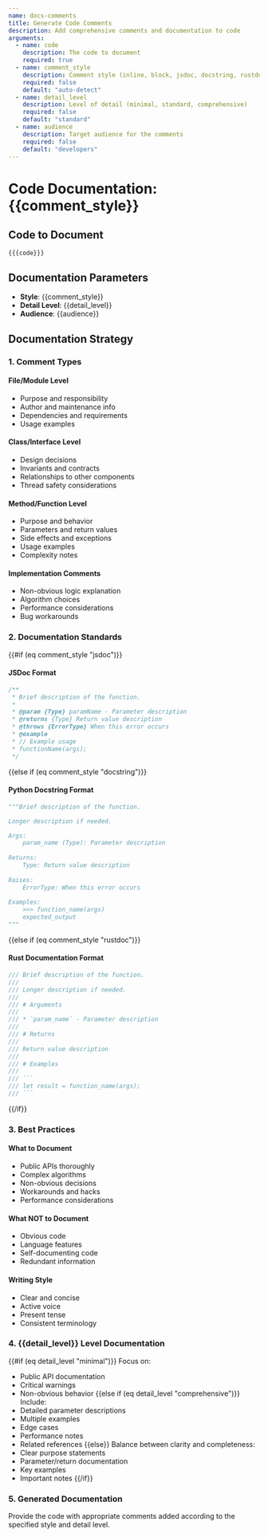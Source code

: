 ```yaml
---
name: docs-comments
title: Generate Code Comments
description: Add comprehensive comments and documentation to code
arguments:
  - name: code
    description: The code to document
    required: true
  - name: comment_style
    description: Comment style (inline, block, jsdoc, docstring, rustdoc)
    required: false
    default: "auto-detect"
  - name: detail_level
    description: Level of detail (minimal, standard, comprehensive)
    required: false
    default: "standard"
  - name: audience
    description: Target audience for the comments
    required: false
    default: "developers"
---
```


# Code Documentation: {{comment_style}}

## Code to Document
```
{{{code}}}
```

## Documentation Parameters
- **Style**: {{comment_style}}
- **Detail Level**: {{detail_level}}
- **Audience**: {{audience}}

## Documentation Strategy

### 1. Comment Types

#### File/Module Level
- Purpose and responsibility
- Author and maintenance info
- Dependencies and requirements
- Usage examples

#### Class/Interface Level
- Design decisions
- Invariants and contracts
- Relationships to other components
- Thread safety considerations

#### Method/Function Level
- Purpose and behavior
- Parameters and return values
- Side effects and exceptions
- Usage examples
- Complexity notes

#### Implementation Comments
- Non-obvious logic explanation
- Algorithm choices
- Performance considerations
- Bug workarounds

### 2. Documentation Standards

{{#if (eq comment_style "jsdoc")}}
#### JSDoc Format
```javascript
/**
 * Brief description of the function.
 * 
 * @param {Type} paramName - Parameter description
 * @returns {Type} Return value description
 * @throws {ErrorType} When this error occurs
 * @example
 * // Example usage
 * functionName(args);
 */
```
{{else if (eq comment_style "docstring")}}
#### Python Docstring Format
```python
"""Brief description of the function.

Longer description if needed.

Args:
    param_name (Type): Parameter description
    
Returns:
    Type: Return value description
    
Raises:
    ErrorType: When this error occurs
    
Examples:
    >>> function_name(args)
    expected_output
"""
```
{{else if (eq comment_style "rustdoc")}}
#### Rust Documentation Format
```rust
/// Brief description of the function.
/// 
/// Longer description if needed.
/// 
/// # Arguments
/// 
/// * `param_name` - Parameter description
/// 
/// # Returns
/// 
/// Return value description
/// 
/// # Examples
/// 
/// ```
/// let result = function_name(args);
/// ```
```
{{/if}}

### 3. Best Practices

#### What to Document
- Public APIs thoroughly
- Complex algorithms
- Non-obvious decisions
- Workarounds and hacks
- Performance considerations

#### What NOT to Document
- Obvious code
- Language features
- Self-documenting code
- Redundant information

#### Writing Style
- Clear and concise
- Active voice
- Present tense
- Consistent terminology

### 4. {{detail_level}} Level Documentation

{{#if (eq detail_level "minimal")}}
Focus on:
- Public API documentation
- Critical warnings
- Non-obvious behavior
{{else if (eq detail_level "comprehensive")}}
Include:
- Detailed parameter descriptions
- Multiple examples
- Edge cases
- Performance notes
- Related references
{{else}}
Balance between clarity and completeness:
- Clear purpose statements
- Parameter/return documentation
- Key examples
- Important notes
{{/if}}

### 5. Generated Documentation
Provide the code with appropriate comments added according to the specified style and detail level.